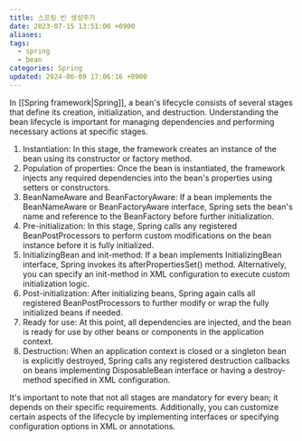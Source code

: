 ```yaml
---
title: 스프링 빈 생성주기
date: 2023-07-15 13:51:00 +0900
aliases: 
tags:
  - spring
  - bean
categories: Spring
updated: 2024-06-09 17:06:16 +0900
---
```


In [[Spring framework|Spring]], a bean's lifecycle consists of several stages that define its creation, initialization, and destruction. Understanding the bean lifecycle is important for managing dependencies and performing necessary actions at specific stages.

1. Instantiation: In this stage, the framework creates an instance of the bean using its constructor or factory method.
2. Population of properties: Once the bean is instantiated, the framework injects any required dependencies into the bean's properties using setters or constructors.
3. BeanNameAware and BeanFactoryAware: If a bean implements the BeanNameAware or BeanFactoryAware interface, Spring sets the bean's name and reference to the BeanFactory before further initialization.
4. Pre-initialization: In this stage, Spring calls any registered BeanPostProcessors to perform custom modifications on the bean instance before it is fully initialized.
5. InitializingBean and init-method: If a bean implements InitializingBean interface, Spring invokes its afterPropertiesSet() method. Alternatively, you can specify an init-method in XML configuration to execute custom initialization logic.
6. Post-initialization: After initializing beans, Spring again calls all registered BeanPostProcessors to further modify or wrap the fully initialized beans if needed.
7. Ready for use: At this point, all dependencies are injected, and the bean is ready for use by other beans or components in the application context.
8. Destruction: When an application context is closed or a singleton bean is explicitly destroyed, Spring calls any registered destruction callbacks on beans implementing DisposableBean interface or having a destroy-method specified in XML configuration.

It's important to note that not all stages are mandatory for every bean; it depends on their specific requirements. Additionally, you can customize certain aspects of the lifecycle by implementing interfaces or specifying configuration options in XML or annotations.

